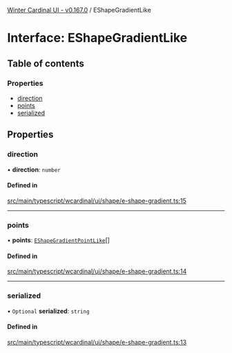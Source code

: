 [Winter Cardinal UI - v0.167.0](../index.md) / EShapeGradientLike

# Interface: EShapeGradientLike

## Table of contents

### Properties

- [direction](EShapeGradientLike.md#direction)
- [points](EShapeGradientLike.md#points)
- [serialized](EShapeGradientLike.md#serialized)

## Properties

### direction

• **direction**: `number`

#### Defined in

[src/main/typescript/wcardinal/ui/shape/e-shape-gradient.ts:15](https://github.com/winter-cardinal/winter-cardinal-ui/blob/v0.167.0/src/main/typescript/wcardinal/ui/shape/e-shape-gradient.ts#L15)

___

### points

• **points**: [`EShapeGradientPointLike`](EShapeGradientPointLike.md)[]

#### Defined in

[src/main/typescript/wcardinal/ui/shape/e-shape-gradient.ts:14](https://github.com/winter-cardinal/winter-cardinal-ui/blob/v0.167.0/src/main/typescript/wcardinal/ui/shape/e-shape-gradient.ts#L14)

___

### serialized

• `Optional` **serialized**: `string`

#### Defined in

[src/main/typescript/wcardinal/ui/shape/e-shape-gradient.ts:13](https://github.com/winter-cardinal/winter-cardinal-ui/blob/v0.167.0/src/main/typescript/wcardinal/ui/shape/e-shape-gradient.ts#L13)
